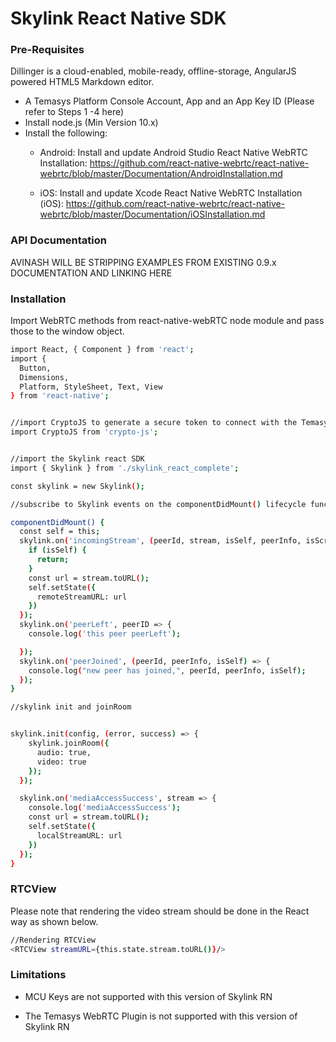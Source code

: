 # Skylink React Native SDK


### Pre-Requisites

Dillinger is a cloud-enabled, mobile-ready, offline-storage, AngularJS powered HTML5 Markdown editor.

  - A Temasys Platform Console Account, App and an App Key ID  (Please refer to Steps 1 -4 here)
  - Install node.js (Min Version 10.x)
  - Install the following:
     * Android:
Install and update Android Studio
React Native WebRTC Installation: https://github.com/react-native-webrtc/react-native-webrtc/blob/master/Documentation/AndroidInstallation.md

    * iOS:
Install and update Xcode
React Native WebRTC Installation (iOS): https://github.com/react-native-webrtc/react-native-webrtc/blob/master/Documentation/iOSInstallation.md

### API Documentation
AVINASH WILL BE STRIPPING EXAMPLES FROM EXISTING 0.9.x DOCUMENTATION AND LINKING HERE

### Installation
Import WebRTC methods from react-native-webRTC node module and pass those to the window object.
```sh
import React, { Component } from 'react';
import {
  Button,
  Dimensions,
  Platform, StyleSheet, Text, View
} from 'react-native';


//import CryptoJS to generate a secure token to connect with the Temasys Platform
import CryptoJS from 'crypto-js';


//import the Skylink react SDK
import { Skylink } from './skylink_react_complete';

const skylink = new Skylink();
```

```sh
//subscribe to Skylink events on the componentDidMount() lifecycle function

componentDidMount() {
  const self = this;
  skylink.on('incomingStream', (peerId, stream, isSelf, peerInfo, isScreensharing, streamId) => {
    if (isSelf) {
      return;
    }
    const url = stream.toURL();
    self.setState({
      remoteStreamURL: url
    })
  });
  skylink.on('peerLeft', peerID => {
    console.log('this peer peerLeft');

  });
  skylink.on('peerJoined', (peerId, peerInfo, isSelf) => {
    console.log("new peer has joined,", peerId, peerInfo, isSelf);
  });
}
```

```sh
//skylink init and joinRoom


skylink.init(config, (error, success) => {
    skylink.joinRoom({
      audio: true,
      video: true
    });
  });

  skylink.on('mediaAccessSuccess', stream => {
    console.log('mediaAccessSuccess');
    const url = stream.toURL();
    self.setState({
      localStreamURL: url
    })
  });
}
```
### RTCView
Please note that rendering the video stream should be done in the React way as shown below.
```sh
//Rendering RTCView
<RTCView streamURL={this.state.stream.toURL()}/>
```

### Limitations
 - MCU Keys are not supported with this version of Skylink RN

 - The Temasys WebRTC Plugin is not supported with this version of Skylink RN
